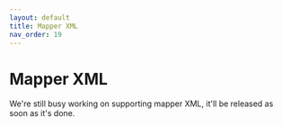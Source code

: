 ```yaml
---
layout: default
title: Mapper XML
nav_order: 19
---
```


# Mapper XML
We're still busy working on supporting mapper XML, it'll be released as soon as it's done.